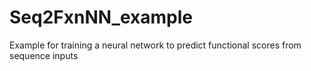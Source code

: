 # Seq2FxnNN_example
Example for training a neural network to predict functional scores from sequence inputs
